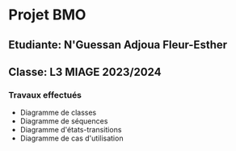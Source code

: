 # Projet BMO

## Etudiante: N'Guessan Adjoua Fleur-Esther
## Classe: L3 MIAGE 2023/2024

### Travaux effectués
- Diagramme de classes
- Diagramme de séquences
- Diagramme d'états-transitions
- Diagramme de cas d'utilisation





